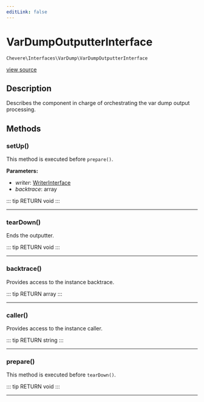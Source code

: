 ```yaml
---
editLink: false
---
```


# VarDumpOutputterInterface

`Chevere\Interfaces\VarDump\VarDumpOutputterInterface`

[view source](https://github.com/chevere/chevere/blob/master/src/Chevere/Interfaces/VarDump/VarDumpOutputterInterface.php)

## Description

Describes the component in charge of orchestrating the var dump output processing.

## Methods

### setUp()

This method is executed before `prepare()`.

**Parameters:**

- *writer*: [WriterInterface](../Writer/WriterInterface.md)
- *backtrace*: array

::: tip RETURN
void
:::

---

### tearDown()

Ends the outputter.

::: tip RETURN
void
:::

---

### backtrace()

Provides access to the instance backtrace.

::: tip RETURN
array
:::

---

### caller()

Provides access to the instance caller.

::: tip RETURN
string
:::

---

### prepare()

This method is executed before `tearDown()`.

::: tip RETURN
void
:::

---
